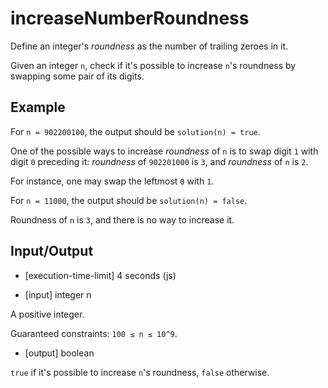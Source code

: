# increaseNumberRoundness

Define an integer's _roundness_ as the number of trailing zeroes in it.

Given an integer `n`, check if it's possible to increase `n`'s roundness by swapping some pair of its digits.

## Example

For `n = 902200100`, the output should be
`solution(n) = true`.

One of the possible ways to increase _roundness_ of `n` is to swap digit `1` with digit `0` preceding it: _roundness_ of `902201000` is `3`, and _roundness_ of `n` is `2`.

For instance, one may swap the leftmost `0` with `1`.

For `n = 11000`, the output should be
`solution(n) = false`.

Roundness of `n` is `3`, and there is no way to increase it.

## Input/Output

-   [execution-time-limit] 4 seconds (js)

-   [input] integer n

A positive integer.

Guaranteed constraints:
`100 ≤ n ≤ 10^9`.

-   [output] boolean

`true` if it's possible to increase `n`'s roundness, `false` otherwise.
